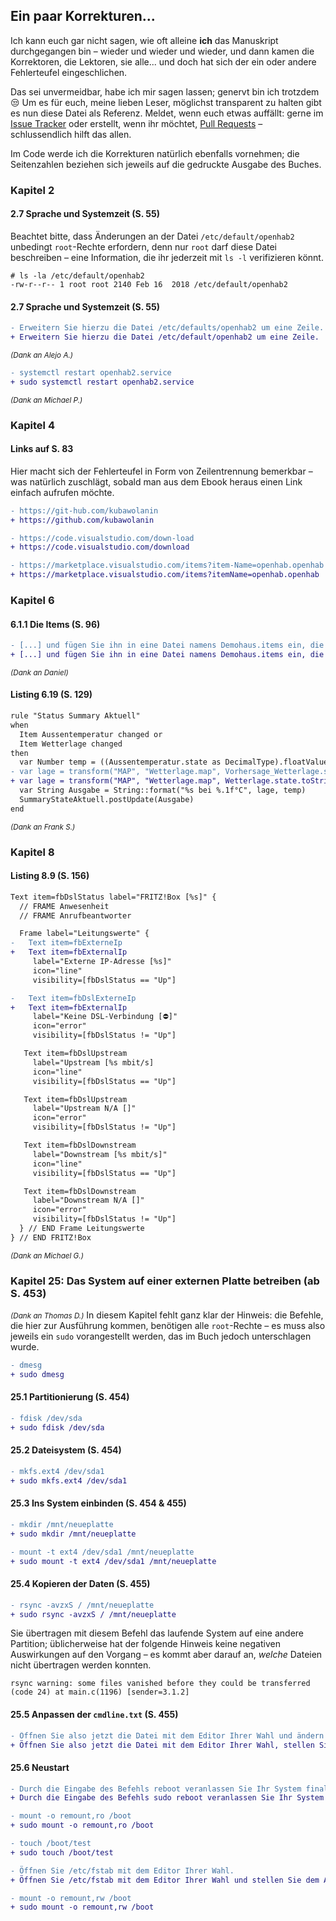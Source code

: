 ## Ein paar Korrekturen...
Ich kann euch gar nicht sagen, wie oft alleine **ich** das Manuskript durchgegangen bin – wieder und wieder und wieder, und dann kamen die Korrektoren, die Lektoren, sie alle... und doch hat sich der ein oder andere Fehlerteufel eingeschlichen.

Das sei unvermeidbar, habe ich mir sagen lassen; genervt bin ich trotzdem :unamused: Um es für euch, meine lieben Leser, möglichst transparent zu halten gibt es nun diese Datei als Referenz. Meldet, wenn euch etwas auffällt: gerne im [Issue Tracker](https://github.com/smarthome-mit-openhab2/2018_ErsteAuflage/issues) oder erstellt, wenn ihr möchtet, [Pull Requests](https://github.com/smarthome-mit-openhab2/2018_ErsteAuflage/pulls) – schlussendlich hilft das allen.

Im Code werde ich die Korrekturen natürlich ebenfalls vornehmen; die Seitenzahlen beziehen sich jeweils auf die gedruckte Ausgabe des Buches.

### Kapitel 2
#### 2.7 Sprache und Systemzeit (S. 55)
Beachtet bitte, dass Änderungen an der Datei `/etc/default/openhab2` unbedingt `root`-Rechte erfordern, denn nur `root` darf diese Datei beschreiben – eine Information, die ihr jederzeit mit `ls -l` verifizieren könnt. 
```
# ls -la /etc/default/openhab2
-rw-r--r-- 1 root root 2140 Feb 16  2018 /etc/default/openhab2
```

#### 2.7 Sprache und Systemzeit (S. 55)
```diff
- Erweitern Sie hierzu die Datei /etc/defaults/openhab2 um eine Zeile.
+ Erweitern Sie hierzu die Datei /etc/default/openhab2 um eine Zeile.
```
<small>*(Dank an Alejo A.)*</small>

```diff
- systemctl restart openhab2.service
+ sudo systemctl restart openhab2.service
```
<small>*(Dank an Michael P.)*</small>

### Kapitel 4
#### Links auf S. 83
Hier macht sich der Fehlerteufel in Form von Zeilentrennung bemerkbar – was natürlich zuschlägt, sobald man aus dem Ebook heraus einen Link einfach aufrufen möchte.

```diff
- https://git-hub.com/kubawolanin
+ https://github.com/kubawolanin
```

```diff
- https://code.visualstudio.com/down-load
+ https://code.visualstudio.com/download
```

```diff
- https://marketplace.visualstudio.com/items?item-Name=openhab.openhab
+ https://marketplace.visualstudio.com/items?itemName=openhab.openhab
```

### Kapitel 6
#### 6.1.1 Die Items (S. 96)
```diff
- [...] und fügen Sie ihn in eine Datei namens Demohaus.items ein, die Sie in /etc/openhab/items ablegen:
+ [...] und fügen Sie ihn in eine Datei namens Demohaus.items ein, die Sie in /etc/openhab2/items ablegen:
```
<small>*(Dank an Daniel)*</small>

#### Listing 6.19 (S. 129)
```diff
rule "Status Summary Aktuell"
when
  Item Aussentemperatur changed or
  Item Wetterlage changed
then
  var Number temp = ((Aussentemperatur.state as DecimalType).floatValue)
- var lage = transform("MAP", "Wetterlage.map", Vorhersage_Wetterlage.state.toString)
+ var lage = transform("MAP", "Wetterlage.map", Wetterlage.state.toString)
  var String Ausgabe = String::format("%s bei %.1f°C", lage, temp)
  SummaryStateAktuell.postUpdate(Ausgabe)
end
```
<small>*(Dank an Frank S.)*</small>

### Kapitel 8
#### Listing 8.9 (S. 156)
```diff
Text item=fbDslStatus label="FRITZ!Box [%s]" {
  // FRAME Anwesenheit
  // FRAME Anrufbeantworter

  Frame label="Leitungswerte" {
-   Text item=fbExterneIp
+   Text item=fbExternalIp
     label="Externe IP-Adresse [%s]"
     icon="line"
     visibility=[fbDslStatus == "Up"]

-   Text item=fbDslExterneIp
+   Text item=fbExternalIp
     label="Keine DSL-Verbindung [⛔️]"
     icon="error"
     visibility=[fbDslStatus != "Up"]

   Text item=fbDslUpstream
     label="Upstream [%s mbit/s]
     icon="line"
     visibility=[fbDslStatus == "Up"]

   Text item=fbDslUpstream
     label="Upstream N/A []"
     icon="error"
     visibility=[fbDslStatus != "Up"]

   Text item=fbDslDownstream
     label="Downstream [%s mbit/s]"
     icon="line"
     visibility=[fbDslStatus == "Up"]

   Text item=fbDslDownstream
     label="Downstream N/A []"
     icon="error"
     visibility=[fbDslStatus != "Up"]
  } // END Frame Leitungswerte
} // END FRITZ!Box
```
<small>*(Dank an Michael G.)*</small>


### Kapitel 25: Das System auf einer externen Platte betreiben (ab S. 453)
<small>*(Dank an Thomas D.)*</small>
In diesem Kapitel fehlt ganz klar der Hinweis: die Befehle, die hier zur Ausführung kommen, benötigen alle `root`-Rechte – es muss also jeweils ein `sudo` vorangestellt werden, das im Buch jedoch unterschlagen wurde.
```diff
- dmesg
+ sudo dmesg
```

#### 25.1 Partitionierung (S. 454)
```diff
- fdisk /dev/sda
+ sudo fdisk /dev/sda
```

#### 25.2 Dateisystem (S. 454)
```diff
- mkfs.ext4 /dev/sda1
+ sudo mkfs.ext4 /dev/sda1
```

#### 25.3 Ins System einbinden (S. 454 & 455)
```diff
- mkdir /mnt/neueplatte
+ sudo mkdir /mnt/neueplatte

- mount -t ext4 /dev/sda1 /mnt/neueplatte
+ sudo mount -t ext4 /dev/sda1 /mnt/neueplatte
```

#### 25.4 Kopieren der Daten (S. 455)
```diff
- rsync -avzxS / /mnt/neueplatte
+ sudo rsync -avzxS / /mnt/neueplatte
```
Sie übertragen mit diesem Befehl das laufende System auf eine andere Partition; üblicherweise hat der folgende Hinweis keine negativen Auswirkungen auf den Vorgang – es kommt aber darauf an, *welche* Dateien nicht übertragen werden konnten.
```
rsync warning: some files vanished before they could be transferred (code 24) at main.c(1196) [sender=3.1.2]
```

#### 25.5 Anpassen der `cmdline.txt` (S. 455)
```diff
- Öffnen Sie also jetzt die Datei mit dem Editor Ihrer Wahl und ändern Sie...
+ Öffnen Sie also jetzt die Datei mit dem Editor Ihrer Wahl, stellen Sie dem Aufruf ein sudo voran und ändern Sie...
```

#### 25.6 Neustart
```diff
- Durch die Eingabe des Befehls reboot veranlassen Sie Ihr System final zum Neustart.
+ Durch die Eingabe des Befehls sudo reboot veranlassen Sie Ihr System final zum Neustart.

- mount -o remount,ro /boot
+ sudo mount -o remount,ro /boot

- touch /boot/test
+ sudo touch /boot/test

- Öffnen Sie /etc/fstab mit dem Editor Ihrer Wahl.
+ Öffnen Sie /etc/fstab mit dem Editor Ihrer Wahl und stellen Sie dem Aufruf ein sudo voran, um die Datei mit root-Rechten bearbeiten zu können.

- mount -o remount,rw /boot
+ sudo mount -o remount,rw /boot
```
